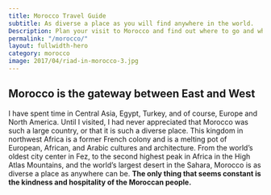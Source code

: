 ```yaml
---
title: Morocco Travel Guide
subtitle: As diverse a place as you will find anywhere in the world.
Description: Plan your visit to Morocco and find out where to go and what to do in Morocco. Read about itineraries, activities, places to stay and travel essentials...
permalink: "/morocco/"
layout: fullwidth-hero
category: morocco
image: 2017/04/riad-in-morocco-3.jpg
---
```


## Morocco is the gateway between East and West

I have spent time in Central Asia, Egypt, Turkey, and of course, Europe and North America. Until I visited, I had never appreciated that Morocco was such a large country, or that it is such a diverse place. This kingdom in northwest Africa is a former French colony and is a melting pot of European, African, and Arabic cultures and architecture. From the world’s oldest city center in Fez, to the second highest peak in Africa in the High Atlas Mountains, and the world’s largest desert in the Sahara, Morocco is as diverse a place as anywhere can be. **The only thing that seems constant is the kindness and hospitality of the Moroccan people.**
